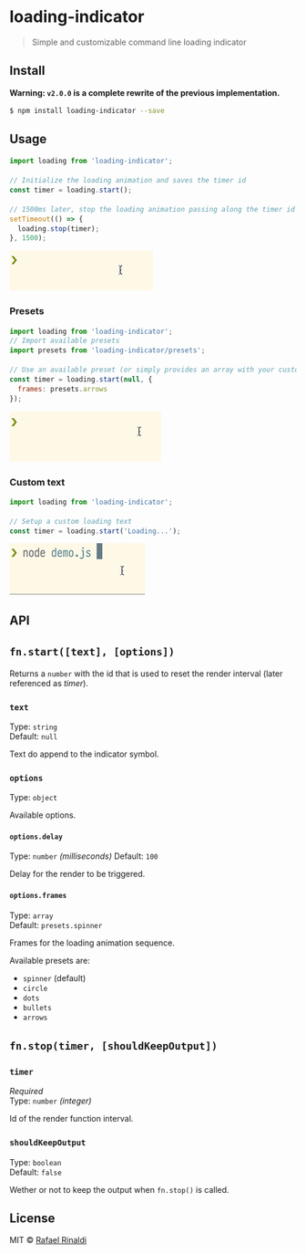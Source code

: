 # loading-indicator

> Simple and customizable command line loading indicator

## Install
**Warning: `v2.0.0` is a complete rewrite of the previous implementation.**
```sh
$ npm install loading-indicator --save
```

## Usage

```js
import loading from 'loading-indicator';

// Initialize the loading animation and saves the timer id
const timer = loading.start();

// 1500ms later, stop the loading animation passing along the timer id
setTimeout(() => {
  loading.stop(timer);
}, 1500);
```

![demo-default](./demo-default.gif)

### Presets

```js
import loading from 'loading-indicator';
// Import available presets
import presets from 'loading-indicator/presets';

// Use an available preset (or simply provides an array with your custom preset)
const timer = loading.start(null, {
  frames: presets.arrows
});
```

![demo-presets](./demo-presets.gif)

### Custom text

```js
import loading from 'loading-indicator';

// Setup a custom loading text
const timer = loading.start('Loading...');
```

![demo-custom-text](./demo-custom-text.gif)

## API

## `fn.start([text], [options])`

Returns a `number` with the id that is used to reset the render interval (later referenced as _timer_).

### `text`

Type: `string`  
Default: `null`  

Text do append to the indicator symbol.

### `options`

Type: `object`  

Available options.

#### `options.delay`

Type: `number` _(milliseconds)_
Default: `100`  

Delay for the render to be triggered.

#### `options.frames`

Type: `array`  
Default: `presets.spinner`  

Frames for the loading animation sequence.

Available presets are:

* `spinner` (default)
* `circle`
* `dots`
* `bullets`
* `arrows`

## `fn.stop(timer, [shouldKeepOutput])`

### `timer`

_Required_  
Type: `number` _(integer)_

Id of the render function interval.

### `shouldKeepOutput`

Type: `boolean`  
Default: `false`  

Wether or not to keep the output when `fn.stop()` is called.

## License

MIT :copyright: [Rafael Rinaldi](http://rinaldi.io)
